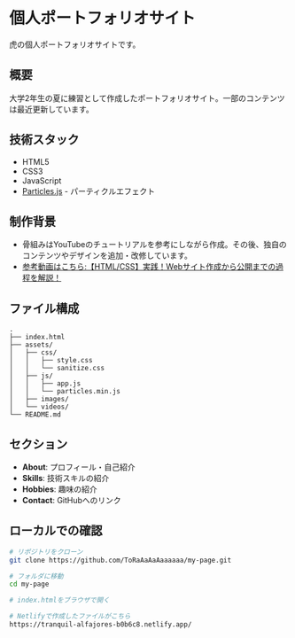 # 個人ポートフォリオサイト

虎の個人ポートフォリオサイトです。

## 概要

大学2年生の夏に練習として作成したポートフォリオサイト。一部のコンテンツは最近更新しています。

## 技術スタック

- HTML5
- CSS3
- JavaScript
- [Particles.js](https://vincentgarreau.com/particles.js/) - パーティクルエフェクト
## 制作背景

- 骨組みはYouTubeのチュートリアルを参考にしながら作成。その後、独自のコンテンツやデザインを追加・改修しています。
- [参考動画はこちら:【HTML/CSS】実践！Webサイト作成から公開までの過程を解説！](https://www.youtube.com/watch?v=Hbxulm8iXSA&t=8374s&pp=ygUWd2Vi44K144Kk44OIIOS4ree0muiAhQ%3D%3D)
## ファイル構成

```
.
├── index.html
├── assets/
│   ├── css/
│   │   ├── style.css
│   │   └── sanitize.css
│   ├── js/
│   │   ├── app.js
│   │   └── particles.min.js
│   ├── images/
│   └── videos/
└── README.md
```
## セクション

- **About**: プロフィール・自己紹介
- **Skills**: 技術スキルの紹介
- **Hobbies**: 趣味の紹介
- **Contact**: GitHubへのリンク

## ローカルでの確認
```bash
# リポジトリをクローン
git clone https://github.com/ToRaAaAaAaaaaaa/my-page.git

# フォルダに移動
cd my-page

# index.htmlをブラウザで開く

# Netlifyで作成したファイルがこちら
https://tranquil-alfajores-b0b6c8.netlify.app/
